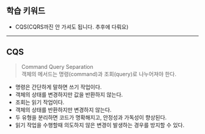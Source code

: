 ## 학습 키워드

- CQS(CQRS까진 안 가셔도 됩니다. 추후에 다뤄요)

<hr>

## CQS
> Command Query Separation   
> 객체의 메서드는 명령(command)과 조회(query)로 나누어져야 한다.
- 명령은 간단하게 말하면 쓰기 작업이다.
- 객체의 상태를 변경하지만 값을 반환하지 않는다.
- 조회는 읽기 작업이다.
- 객체의 상태를 반환하지만 변경하지 않는다.
- 두 유형을 분리하면 코드가 명확해지고, 안정성과 가독성이 향상된다.
- 읽기 작업을 수행할때 의도하지 않은 변경이 발생하는 경우를 방지할 수 있다.